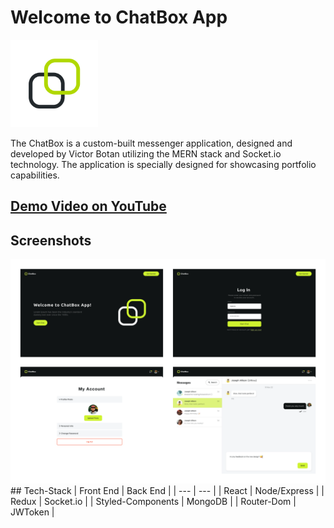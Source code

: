 # Welcome to ChatBox App

<img src="/public/logo.webp" width="140" >

The ChatBox is a custom-built messenger application, designed and developed by Victor Botan utilizing the MERN stack and Socket.io technology. The application is specially designed for showcasing portfolio capabilities.

## [Demo Video on YouTube](https://youtube.com)
## Screenshots
<img src="/public/screenshots.webp">
## Tech-Stack
| Front End | Back End |
| --- | --- |
| React | Node/Express |
| Redux | Socket.io |
| Styled-Components | MongoDB |
| Router-Dom | JWToken |
